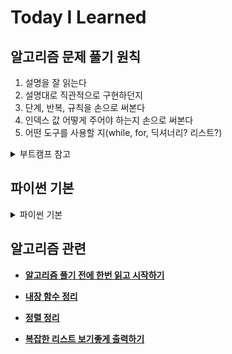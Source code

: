 # **Today I Learned**
## 알고리즘 문제 풀기 원칙 
1. 설명을 잘 읽는다
2. 설명대로 직관적으로 구현하던지
3. 단계, 반복, 규칙을 손으로 써본다
4. 인덱스 값 어떻게 주어야 하는지 손으로 써본다
5. 어떤 도구를 사용할 지(while, for, 딕셔너리? 리스트?)


<details>
<summary> 부트캠프 참고 </summary>

- [**SAP 교육**](https://events.sap.com/kr/sap-young-next-cloud-2022/ko/home)
- **애플 디벨로퍼 아카데미**
- **우테코**
- **SW 마에스트로**

</details>

## 파이썬 기본
<details>
<summary> 파이썬 기본 </summary>

- [**Github 스타트**](https://github.com/ef4555/TIL/blob/master/record/Github_start.md)


- [**record**](https://github.com/ef4555/TIL/tree/master/record)


- [**algorithom**](https://github.com/ef4555/TIL/tree/master/algorithm)


- [**python repo**](https://github.com/ef4555/TIL/tree/master/python)


- [**내가 필기한 python 기초1(변수, 문자열, 연산자, 컨테이너, 형변환)**](https://github.com/ef4555/TIL/blob/master/record/01W3/20230116.md#%EB%B3%80%EC%88%98%EC%99%80-%EC%8B%9D%EB%B3%84%EC%9E%90)


- [**내가 필기한 python 기초2(제어문)**](https://github.com/ef4555/TIL/blob/master/record/01W3/20230117.md#%EC%A0%9C%EC%96%B4%EB%AC%B8)


- [**내가 필기한 python 기초3(함수)**](https://github.com/ef4555/TIL/blob/master/record/01W3/20230118.md#%ED%95%A8%EC%88%98)


- [**내가 필기한 python 기초4(함수의 응용)**](https://github.com/ef4555/TIL/blob/master/record/01W3/20230119.md)

</details>

## 알고리즘 관련

- [**알고리즘 풀기 전에 한번 읽고 시작하기**](https://github.com/ef4555/TIL/blob/master/record/02W1/20230203.md)


- [**내장 함수 정리**](https://github.com/ef4555/TIL/blob/master/record/fuction.md)


- [**정렬 정리**](https://github.com/ef4555/TIL/blob/master/record/sort.md)


- [**복잡한 리스트 보기좋게 출력하기**](https://www.daleseo.com/python-lists-print/)

